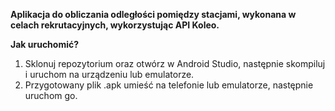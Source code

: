**Aplikacja do obliczania odległości pomiędzy stacjami, wykonana w celach rekrutacyjnych, wykorzystując API Koleo.**

**Jak uruchomić?**
1. Sklonuj repozytorium oraz otwórz w Android Studio, następnie skompiluj i uruchom na urządzeniu lub emulatorze.
2. Przygotowany plik .apk umieść na telefonie lub emulatorze, następnie uruchom go.
